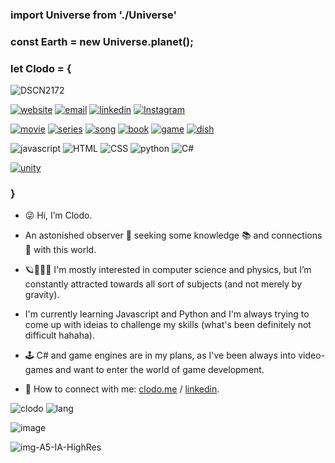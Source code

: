 <h3 > import Universe from './Universe'</h3>

<h3> const Earth = new Universe.planet();</h3>

<h3> let Clodo = {</h3>


![DSCN2172](https://user-images.githubusercontent.com/104923248/214688635-cd3537fc-eff6-4363-9bc0-26a6d3bf8b3f.JPG)

<a href="https://www.clodo.me">![website](https://img.shields.io/badge/website-clodo.me-blue)</a>
[![email](https://img.shields.io/badge/Gmail-D14836?style=flat&logo=gmail&logoColor=white)](mailto:clovianna@gmail.com)
<a href="https://www.linkedin.com/in/clodomirvianna/">![linkedin](https://img.shields.io/badge/LinkedIn-0077B5?style=flat&logo=linkedin&logoColor=white)</a>
<a href="https://www.instagram.com/viannaclodomir/">![Instagram](https://img.shields.io/badge/Instagram-%23E4405F.svg?style=flat&logo=Instagram&logoColor=white)</a>

<a href="https://www.imdb.com/title/tt1439572/">![movie](https://img.shields.io/badge/movie-Perfect_Sense-lightblue)</a>
<a href="https://www.imdb.com/title/tt7078180/?ref_=nv_sr_srsg_0">![series](https://img.shields.io/badge/series-Violet_Evergarden-pink)</a>
<a href="https://www.youtube.com/watch?v=9FD2mUonh5s">![song](https://img.shields.io/badge/song-björk_:_atopos-red)</a>
<a href="https://en.wikipedia.org/wiki/The_Hitchhiker%27s_Guide_to_the_Galaxy">![book](https://img.shields.io/badge/book-Hitchhiker's_Guide_To_The_Galaxy-green)</a>
<a href="https://pt.wikipedia.org/wiki/Shenmue">![game](https://img.shields.io/badge/game-Shenmue-blue)</a>
<a href="https://www.goya.com/media/4027/pink-beans-and-rice1.jpg?quality=80">![dish](https://img.shields.io/badge/dish-rice_with_beans-yellow)</a>


![javascript](https://img.shields.io/badge/JavaScript-323330?style=for-the-badge&logo=javascript&logoColor=F7DF1E)
![HTML](https://img.shields.io/badge/HTML5-E34F26?style=for-the-badge&logo=html5&logoColor=white)
![CSS](https://img.shields.io/badge/CSS3-1572B6?style=for-the-badge&logo=css3&logoColor=white)
![python](https://img.shields.io/badge/Python-FFD43B?style=for-the-badge&logo=python&logoColor=blue)
![C#](https://img.shields.io/badge/c%23-%23239120.svg?style=for-the-badge&logo=c-sharp&logoColor=white)

<a href="https://unity.com">![unity](https://img.shields.io/badge/Unity-100000?style=for-the-badge&logo=unity&logoColor=white)</a>



<h3>}</h3>

- 😜 Hi, I’m Clodo.
- An astonished observer 👀 seeking some knowledge 📚 and connections 🔗 with this world. 
- 🪐👨🏽‍💻 I'm mostly interested in computer science and physics, but I’m constantly attracted towards all sort of subjects (and not merely by gravity).
-  I'm currently learning Javascript and Python and I'm always trying to come up with ideias to challenge my skills (what's been definitely not difficult hahaha).  
- 🕹️ C# and game engines are in my plans, as I've been always into video-games and want to enter the world of game development.

- 👾 How to connect with me: [clodo.me](https://www.clodo.me) / [linkedin](https://www.linkedin.com/in/clodomirvianna/).

![clodo](https://github-readme-stats-git-masterrstaa-rickstaa.vercel.app/api?username=clodoN1109)
![lang](https://github-readme-stats.vercel.app/api/top-langs/?username=clodoN1109)

![image](https://user-images.githubusercontent.com/104923248/214860067-31ec57bb-0ada-4ebd-a5d0-699e69a13e1b.png)


![img-A5-IA-HighRes](https://user-images.githubusercontent.com/104923248/214646244-de595b1d-44e9-403b-b052-e4c5e4de004a.jpg)



<!---
clodoN1109/clodoN1109 is a ✨ special ✨ repository because its `README.md` (this file) appears on your GitHub profile.
You can click the Preview link to take a look at your changes.
--->
